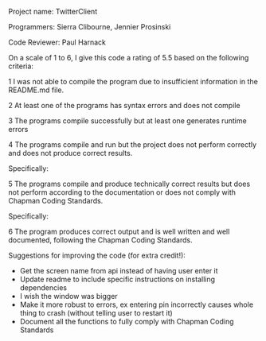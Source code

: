 Project name: TwitterClient

Programmers: Sierra Clibourne, Jennier Prosinski

Code Reviewer: Paul Harnack

On a scale of 1 to 6, I give this code a rating of 5.5 based on the following criteria:

1  I was not able to compile the program due to insufficient information in the README.md file.

2  At least one of the programs has syntax errors and does not compile

3  The programs compile successfully but at least one generates runtime errors

4  The programs compile and run but the project does not perform correctly and does not produce correct results.

Specifically:

5  The programs compile and produce technically correct results but does not perform according to the documentation or does not comply with Chapman Coding Standards.

Specifically:

6  The program produces correct output and is well written and well documented, following the Chapman Coding Standards.

Suggestions for improving the code (for extra credit!):
* Get the screen name from api instead of having user enter it
* Update readme to include specific instructions on installing dependencies
* I wish the window was bigger
* Make it more robust to errors, ex entering pin incorrectly causes whole thing to crash (without telling user to restart it)
* Document all the functions to fully comply with Chapman Coding Standards